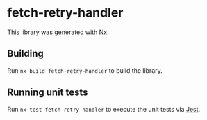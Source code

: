 # fetch-retry-handler

This library was generated with [Nx](https://nx.dev).

## Building

Run `nx build fetch-retry-handler` to build the library.

## Running unit tests

Run `nx test fetch-retry-handler` to execute the unit tests via [Jest](https://jestjs.io).
